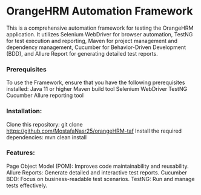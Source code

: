 # OrangeHRM Automation Framework

This is a comprehensive automation framework for testing the OrangeHRM application. It utilizes Selenium WebDriver for browser automation, TestNG for test execution and reporting, Maven for project management and dependency management, Cucumber for Behavior-Driven Development (BDD), and Allure Report for generating detailed test reports.

### Prerequisites
To use the Framework, ensure that you have the following prerequisites installed:
Java 11 or higher
Maven build tool
Selenium WebDriver
TestNG
Cucumber
Allure reporting tool

### Installation:

Clone this repository: git clone https://github.com/MostafaNasr25/orangeHRM-taf
Install the required dependencies: mvn clean install

### Features:

Page Object Model (POM): Improves code maintainability and reusability.
Allure Reports: Generate detailed and interactive test reports.
Cucumber BDD: Focus on business-readable test scenarios.
TestNG: Run and manage tests effectively.
